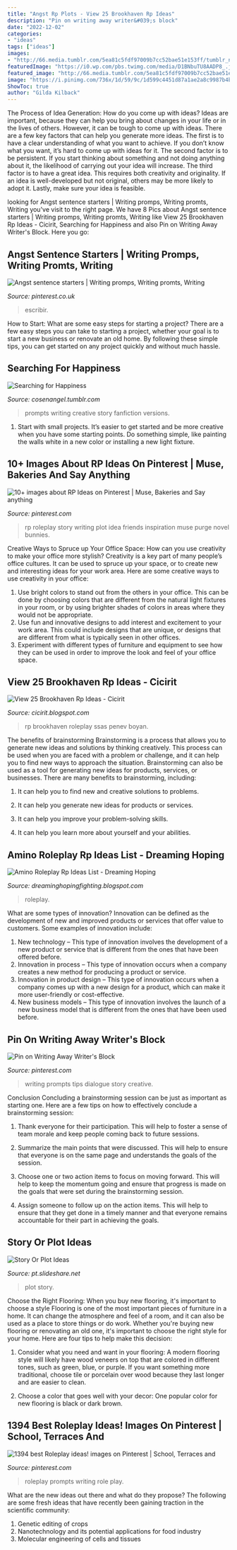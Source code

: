 ```yaml
---
title: "Angst Rp Plots - View 25 Brookhaven Rp Ideas"
description: "Pin on writing away writer&#039;s block"
date: "2022-12-02"
categories:
- "ideas"
tags: ["ideas"]
images:
- "http://66.media.tumblr.com/5ea81c5fdf97009b7cc52bae51e153ff/tumblr_n9f5e3KAVm1rkmiwlo4_1280.png"
featuredImage: "https://i0.wp.com/pbs.twimg.com/media/D1BNbuTU8AADP8_.jpg"
featured_image: "http://66.media.tumblr.com/5ea81c5fdf97009b7cc52bae51e153ff/tumblr_n9f5e3KAVm1rkmiwlo4_1280.png"
image: "https://i.pinimg.com/736x/1d/59/9c/1d599c4451d87a1ae2a8c9987b4bccc1.jpg"
ShowToc: true
author: "Gilda Kilback"
---
```



The Process of Idea Generation: How do you come up with ideas?
Ideas are important, because they can help you bring about changes in your life or in the lives of others. However, it can be tough to come up with ideas. There are a few key factors that can help you generate more ideas. The first is to have a clear understanding of what you want to achieve. If you don’t know what you want, it’s hard to come up with ideas for it. The second factor is to be persistent. If you start thinking about something and not doing anything about it, the likelihood of carrying out your idea will increase. The third factor is to have a great idea. This requires both creativity and originality. If an idea is well-developed but not original, others may be more likely to adopt it. Lastly, make sure your idea is feasible.

	

		
looking for Angst sentence starters | Writing promps, Writing promts, Writing you've visit to the right page. We have 8 Pics about Angst sentence starters | Writing promps, Writing promts, Writing like View 25 Brookhaven Rp Ideas - Cicirit, Searching for Happiness and also Pin on Writing Away Writer&#039;s Block. Here you go:
		
    
## Angst Sentence Starters | Writing Promps, Writing Promts, Writing

<img loading=lazy src="https://i.pinimg.com/736x/1d/59/9c/1d599c4451d87a1ae2a8c9987b4bccc1.jpg" onerror="this.onerror=null;this.src='https://tse1.mm.bing.net/th?id=OIP.oiuedngxb910anyqW_PBdAHaSn&amp;pid=15.1';" alt="Angst sentence starters | Writing promps, Writing promts, Writing">

_Source: pinterest.co.uk_

>escribir. 

	

How to Start: What are some easy steps for starting a project?
There are a few easy steps you can take to starting a project, whether your goal is to start a new business or renovate an old home. By following these simple tips, you can get started on any project quickly and without much hassle.

    
## Searching For Happiness

<img loading=lazy src="http://66.media.tumblr.com/5ea81c5fdf97009b7cc52bae51e153ff/tumblr_n9f5e3KAVm1rkmiwlo4_1280.png" onerror="this.onerror=null;this.src='https://tse3.mm.bing.net/th?id=OIP.4B06LFxjqHRYPJDtLV-MowHaFw&amp;pid=15.1';" alt="Searching for Happiness">

_Source: cosenangel.tumblr.com_

>prompts writing creative story fanfiction versions. 

	

1. Start with small projects. It’s easier to get started and be more creative when you have some starting points. Do something simple, like painting the walls white in a new color or installing a new light fixture. 

    
## 10+ Images About RP Ideas On Pinterest | Muse, Bakeries And Say Anything

<img loading=lazy src="https://s-media-cache-ak0.pinimg.com/736x/df/d2/b3/dfd2b34235c1de69bf6be4343f874b2d.jpg" onerror="this.onerror=null;this.src='https://tse4.mm.bing.net/th?id=OIP.U7AZIhmUv8kmi4whu6rhPAHaHr&amp;pid=15.1';" alt="10+ images about RP Ideas on Pinterest | Muse, Bakeries and Say anything">

_Source: pinterest.com_

>rp roleplay story writing plot idea friends inspiration muse purge novel bunnies. 

	

Creative Ways to Spruce up Your Office Space: How can you use creativity to make your office more stylish?
Creativity is a key part of many people’s office cultures. It can be used to spruce up your space, or to create new and interesting ideas for your work area. Here are some creative ways to use creativity in your office: 
1. Use bright colors to stand out from the others in your office. This can be done by choosing colors that are different from the natural light fixtures in your room, or by using brighter shades of colors in areas where they would not be appropriate. 
2. Use fun and innovative designs to add interest and excitement to your work area. This could include designs that are unique, or designs that are different from what is typically seen in other offices. 
3. Experiment with different types of furniture and equipment to see how they can be used in order to improve the look and feel of your office space.

    
## View 25 Brookhaven Rp Ideas - Cicirit

<img loading=lazy src="https://i0.wp.com/pbs.twimg.com/media/D1BNbuTU8AADP8_.jpg" onerror="this.onerror=null;this.src='https://tse3.mm.bing.net/th?id=OIP.nTjDPas6U0bHyqMXvxnk0QHaNK&amp;pid=15.1';" alt="View 25 Brookhaven Rp Ideas - Cicirit">

_Source: cicirit.blogspot.com_

>rp brookhaven roleplay ssas penev boyan. 

	

The benefits of brainstorming
Brainstorming is a process that allows you to generate new ideas and solutions by thinking creatively. This process can be used when you are faced with a problem or challenge, and it can help you to find new ways to approach the situation. Brainstorming can also be used as a tool for generating new ideas for products, services, or businesses.
There are many benefits to brainstorming, including:

1. It can help you to find new and creative solutions to problems.

2. It can help you generate new ideas for products or services.

3. It can help you improve your problem-solving skills.

4. It can help you learn more about yourself and your abilities.

    
## Amino Roleplay Rp Ideas List - Dreaming Hoping

<img loading=lazy src="http://pm1.narvii.com/6252/65ee28b7960ad62e28b3f59eb2082bbf848e7a1d_hq.jpg" onerror="this.onerror=null;this.src='https://tse2.mm.bing.net/th?id=OIP.4gMRrg8s0aTSqFyNAvuJiQHaLS&amp;pid=15.1';" alt="Amino Roleplay Rp Ideas List - Dreaming Hoping">

_Source: dreaminghopingfighting.blogspot.com_

>roleplay. 

	

What are some types of innovation?
Innovation can be defined as the development of new and improved products or services that offer value to customers. Some examples of innovation include: 
1. New technology – This type of innovation involves the development of a new product or service that is different from the ones that have been offered before.
2. Innovation in process – This type of innovation occurs when a company creates a new method for producing a product or service.
3. Innovation in product design – This type of innovation occurs when a company comes up with a new design for a product, which can make it more user-friendly or cost-effective.
4. New business models – This type of innovation involves the launch of a new business model that is different from the ones that have been used before.

    
## Pin On Writing Away Writer&#039;s Block

<img loading=lazy src="https://i.pinimg.com/736x/44/f3/b4/44f3b4e48821e15e9fb7a5a76a0799b4.jpg" onerror="this.onerror=null;this.src='https://tse3.mm.bing.net/th?id=OIP.4x5VnCnKceLY_8KGZh43DAHaNK&amp;pid=15.1';" alt="Pin on Writing Away Writer&#039;s Block">

_Source: pinterest.com_

>writing prompts tips dialogue story creative. 

	

Conclusion
Concluding a brainstorming session can be just as important as starting one. Here are a few tips on how to effectively conclude a brainstorming session:
1. Thank everyone for their participation. This will help to foster a sense of team morale and keep people coming back to future sessions.

2. Summarize the main points that were discussed. This will help to ensure that everyone is on the same page and understands the goals of the session.

3. Choose one or two action items to focus on moving forward. This will help to keep the momentum going and ensure that progress is made on the goals that were set during the brainstorming session.

4. Assign someone to follow up on the action items. This will help to ensure that they get done in a timely manner and that everyone remains accountable for their part in achieving the goals.

    
## Story Or Plot Ideas

<img loading=lazy src="https://image.slidesharecdn.com/143987228355d2b51bad700-150818043123-lva1-app6892/95/story-or-plot-ideas-1-638.jpg?cb=1439872289" onerror="this.onerror=null;this.src='https://tse3.mm.bing.net/th?id=OIP.iG5GxH0C6k-kbWNcmuW_kwHaKe&amp;pid=15.1';" alt="Story Or Plot Ideas">

_Source: pt.slideshare.net_

>plot story. 

	

Choose the Right Flooring: When you buy new flooring, it's important to choose a style
Flooring is one of the most important pieces of furniture in a home. It can change the atmosphere and feel of a room, and it can also be used as a place to store things or do work. Whether you're buying new flooring or renovating an old one, it's important to choose the right style for your home. Here are four tips to help make this decision: 
1. Consider what you need and want in your flooring: A modern flooring style will likely have wood veneers on top that are colored in different tones, such as green, blue, or purple. If you want something more traditional, choose tile or porcelain over wood because they last longer and are easier to clean. 

2. Choose a color that goes well with your decor: One popular color for new flooring is black or dark brown.

    
## 1394 Best Roleplay Ideas! Images On Pinterest | School, Terraces And

<img loading=lazy src="https://s-media-cache-ak0.pinimg.com/736x/6e/23/16/6e231660a637b3ea9e7102a66559ee11.jpg" onerror="this.onerror=null;this.src='https://tse3.mm.bing.net/th?id=OIP.MK16kyWRyn1rom6voar6UgHaGr&amp;pid=15.1';" alt="1394 best Roleplay ideas! images on Pinterest | School, Terraces and">

_Source: pinterest.com_

>roleplay prompts writing role play. 

	

What are the new ideas out there and what do they propose?
The following are some fresh ideas that have recently been gaining traction in the scientific community: 
1. Genetic editing of crops
2. Nanotechnology and its potential applications for food industry
3. Molecular engineering of cells and tissues 

